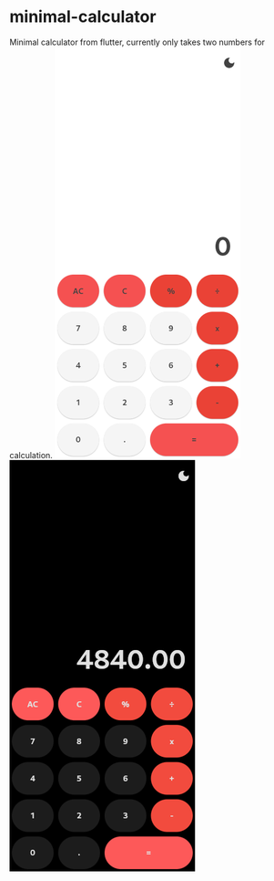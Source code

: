 # minimal-calculator
Minimal calculator from flutter, currently only takes two numbers for calculation.
![Preview](snaps/1.png)
![Preview](snaps/2.png)
